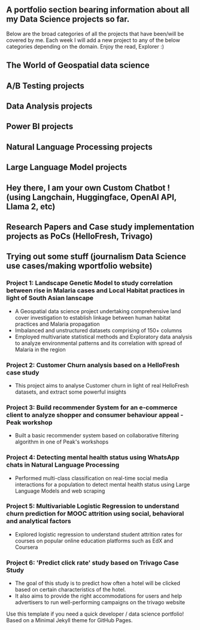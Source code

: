 ## A portfolio section bearing information about all my Data Science projects so far.

Below are the broad categories of all the projects that have been/will be covered by me. Each week I will add a new project to any of the below categories depending on the domain. 
Enjoy the read, Explorer :) 


## The World of Geospatial data science 
## A/B Testing projects 
## Data Analysis projects 
## Power BI projects
## Natural Language Processing projects 
## Large Language Model projects
## Hey there, I am your own Custom Chatbot ! (using Langchain, Huggingface, OpenAI API, Llama 2, etc)
## Research Papers and Case study implementation projects as PoCs (HelloFresh, Trivago)
## Trying out some stuff (journalism Data Science use cases/making wportfolio website)



### Project 1: Landscape Genetic Model to study correlation between rise in Malaria cases and Local Habitat practices in light of South Asian lanscape
* A Geospatial data science project undertaking comprehensive land cover investigation to establish linkage between human habitat practices and Malaria propagation
* Imbalanced and unstructured datasets comprising of 150+ columns
* Employed multivariate statistical methods and Exploratory data analysis to analyze environmental patterns and its correlation with spread of Malaria in the region  

  
### Project 2: Customer Churn analysis based on a HelloFresh case study
* This project aims to analyse Customer churn in light of real HelloFresh datasets, and extract some powerful insights
  
### Project 3: Build recommender System for an e-commerce client to analyze shopper and consumer behaviour appeal - Peak workshop
* Built a basic recommender system based on collaborative filtering algorithm in one of Peak's workshops 

### Project 4: Detecting mental health status using WhatsApp chats in Natural Language Processing
* Performed multi-class classification on real-time social media interactions for a population to detect mental health status using Large Language Models and web scraping 

### Project 5: Multivariable Logistic Regression to understand churn prediction for MOOC attrition using social, behavioral and analytical factors
* Explored logistic regression to understand student attrition rates for courses on popular online education platforms such as EdX and Coursera

### Project 6: 'Predict click rate' study based on Trivago Case Study
* The goal of this study is to predict how often a hotel will be clicked based on certain characteristics of the hotel.
* It also aims to provide the right accommodations for users and help advertisers to run well-performing campaigns on the trivago website

Use this template if you need a quick developer / data science portfolio! Based on a Minimal Jekyll theme for GitHub Pages.
